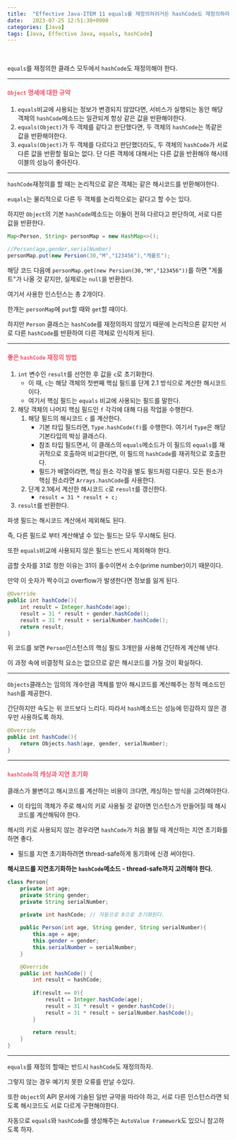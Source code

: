 ```yaml
---
title:  "Effective Java-ITEM 11 equals를 재정의하려거든 hashCode도 재정의하라"
date:   2023-07-25 12:51:30+0900
categories: [Java]
tags: [Java, Effective Java, equals, hashCode]
---
```

<br>

`equals`를 재정의한 클래스 모두에서 `hashCode`도 재정의해야 한다.

--- 

#### **<span style="color:#ef5369">`Object` 명세에 대한 규약</span>**

1. `equals`비교에 사용되는 정보가 변경되지 않았다면, 서비스가 실행되는 동안 해당 객체의 `hashCode`메소드는 일관되게 항상 같은 값을 반환해야한다.
2. `equals(Object)`가 두 객체를 같다고 판단했다면, 두 객체의 `hashCode`는 똑같은 값을 반환해야한다.
3. `equals(Object)`가 두 객체를 다르다고 판단했더라도, 두 객체의 `hashCode`가 서로 다른 값을 반환할 필요는 없다. 단 다른 객체에 대해서는 다른 값을 반환해야 해시테이블의 성능이 좋아진다.

---

`hashCode`재정의를 할 때는 논리적으로 같은 객체는 같은 해시코드를 반환해야한다.

`euqals`는 물리적으로 다른 두 객체를 논리적으로는 같다고 할 수는 있다.

하지만 `Object`의 기본 `hashCode`메소드는 이둘이 전혀 다르다고 판단하여, 서로 다른 값을 반환한다.

```java
Map<Person, String> personMap = new HashMap<>();

//Person(age,gender,serialNumber)
personMap.put(new Persion(30,"M","123456"),"게롤트");
```

해당 코드 다음에 `personMap.get(new Persion(30,"M","123456"))`를 하면 "게롤트"가 나올 것 같지만, 실제로는 `null`을 반환한다.

여기서 사용한 인스턴스는 총 2개이다. 

한개는 `personMap`에 `put`할 때와 `get`할 때이다.

하지만 `Person` 클래스는 `hashCode`를 재정의하지 않았기 때문에 논리적으론 같지만 서로 다른 `hashCode`를 반환하여 다른 객체로 인식하게 된다.

---

#### **<span style="color:#ef5369">좋은 `hashCode` 재정의 방법</span>**

1. `int` 변수인 `result`를 선언한 후 값을 `c`로 초기화한다. 
   - 이 때, `c`는 해당 객체의 첫번째 핵심 필드를 단계 2.1 방식으로 계산한 해시코드이다.
   - 여기서 핵심 필드는 `equals` 비교에 사용되는 필드를 말한다.
2. 해당 객체의 나머지 핵심 필드인 `f` 각각에 대해 다음 작업을 수행한다.
   1. 해당 필드의 해시코드 `c` 를 계산한다.
      - 기본 타입 필드라면, `Type.hashCode(f)`를 수행한다. 여기서 `Type`은 해당 기본타입의 박싱 클래스다.
      - 참조 타입 필드면서, 이 클래스의 `equals`메소드가 이 필드의 `equals`를 재귀적으로 호출하여 비교한다면, 이 필드의 `hashCode`를 재귀적으로 호출한다.
      - 필드가 배열이라면, 핵심 원소 각각을 별도 필드처럼 다룬다. 모든 원소가 핵심 원소라면 `Arrays.hashCode`를 사용한다.
   2. 단계 2.1에서 계산한 해시코드 `c`로 `result`를 갱신한다. 
      - `result = 31 * result + c;`
3. `result`를 반환한다.

파생 필드는 해시코드 계산에서 제외해도 된다.

즉, 다른 필드로 부터 계산해낼 수 있는 필드는 모두 무시해도 된다.

또한 `equals`비교에 사용되지 않은 필드는 반드시 제외해야 한다.

곱할 숫자를 31로 정한 이유는 31이 홀수이면서 소수(prime number)이기 때문이다.

만약 이 숫자가 짝수이고 overflow가 발생한다면 정보를 잃게 된다.

```java
@Override
public int hashCode(){
    int result = Integer.hashCode(age);
    result = 31 * result + gender.hashCode();
    result = 31 * result + serialNumber.hashCode();
    return result;
}
```

위 코드를 보면 `Person`인스턴스의 핵심 필드 3개만을 사용해 간단하게 계산해 낸다.

이 과정 속에 비결정적 요소는 없으므로 같은 해시코드를 가질 것이 확실하다.

---
`Objects`클래스는 임의의 개수만큼 객체를 받아 해시코드를 계산해주는 정적 메소드인 `hash`를 제공한다.

간단하지만 속도는 위 코드보다 느리다. 따라서 `hash`메소드는 성능에 민감하지 않은 경우만 사용하도록 하자.

```java
@Override
public int hashCode(){
    return Objects.hash(age, gender, serialNumber);
}
```

---

#### **<span style="color:#ef5369">`hashCode`의 캐싱과 지연 초기화</span>**

클래스가 불변이고 해시코드를 계산하는 비용이 크다면, 캐싱하는 방식을 고려해야한다.

- 이 타입의 객체가 주로 해시의 키로 사용될 것 같아면 인스턴스가 만들어질 때 해시코드를 계산해둬야 한다.

해시의 키로 사용되지 않는 경우라면 `hashCode`가 처음 불릴 때 계산하는 지연 초기화를 하면 좋다.
- 필드를 지연 초기화하려면 thread-safe하게 동기화에 신경 써야한다.

**해시코드를 지연초기화하는 `hashCode`메소드 - thread-safe까지 고려해야 한다.**
```java
class Person{
    private int age;
    private String gender;
    private String serialNumber;
    
    private int hashCode; // 자동으로 0으로 초기화된다.

    public Person(int age, String gender, String serialNumber){
        this.age = age;
        this.gender = gender;
        this.serialNumber = serialNumber;
    }

    @Override
    public int hashCode() {
        int result = hashCode;
        
        if(result == 0){
            result = Integer.hashCode(age);
            result = 31 * result + gender.hashCode();
            result = 31 * result + serialNumber.hashCode();
        }
        
        return result;
    }
}
```

---

`equals`를 재정의 할때는 반드시 `hashCode`도 재정의하자.

그렇지 않는 경우 예기치 못한 오류를 만날 수있다. 

또한 `Object`의 API 문서에 기술된 일반 규약을 따라야 하고, 서로 다른 인스턴스라면 되도록 해시코드도 서로 다르게 구현해야한다.

자동으로 `equals`와 `hashCode`를 생성해주는 `AutoValue Framework`도 있으니 참고하도록 하자.

